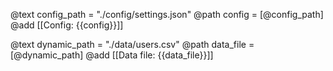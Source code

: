 @text config_path = "./config/settings.json"
@path config = [@config_path]
@add [[Config: {{config}}]]

@text dynamic_path = "./data/users.csv"
@path data_file = [@dynamic_path]
@add [[Data file: {{data_file}}]]